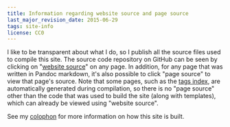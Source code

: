 ```yaml
---
title: Information regarding website source and page source
last_major_revision_date: 2015-06-29
tags: site-info
license: CC0
---
```


I like to be transparent about what I do, so I publish all the source
files used to compile this site. The source code repository on GitHub
can be seen by clicking on "[website source]" on any page.  In addition,
for any page that was written in Pandoc markdown, it's also possible to
click "page source" to view that page's source.  Note that some pages,
such as the [tags index], are automatically generated during
compilation, so there is no "page source" other than the code that was
used to build the site (along with templates), which can already be
viewed using "website source".

[website source]: https://github.com/riceissa/issarice.com
[tags index]: _tags/index

See my [colophon] for more information on how this site is built.

[colophon]: about-the-site#colophon
